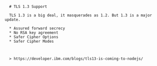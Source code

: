 



      # TLS 1.3 Support

      TLS 1.3 is a big deal, it masquerades as 1.2. But 1.3 is a major update.

      * Assured forward secrecy
      * No RSA key agreement 
      * Safer Cipher Options
      * Safer Cipher Modes



      > https://developer.ibm.com/blogs/tls13-is-coming-to-nodejs/
